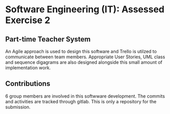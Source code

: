 # Software Engineering (IT): Assessed Exercise 2

## Part-time Teacher System
An Agile approach is used to design this software and Trello is utilzed to communicate between team members. 
Appropriate User Stories, UML class and sequence digagrams are also designed alongside this small amount of implementation work.

## Contributions
6 group members are involved in this softwware development. The commits and activities are tracked through gitlab. This is only a repository for the submission.
